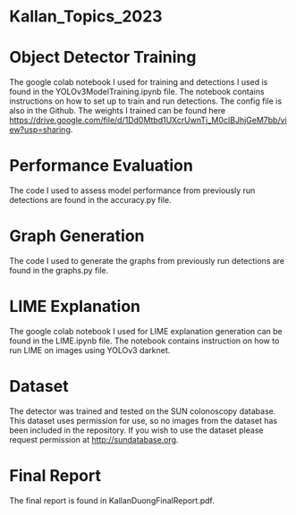 # Kallan_Topics_2023

# Object Detector Training
The google colab notebook I used for training and detections I used is found in the YOLOv3ModelTraining.ipynb file. The notebook contains instructions on how to set up to train and run detections. The config file is also in the Github. The weights I trained can be found here https://drive.google.com/file/d/1Dd0Mtbd1UXcrUwnTj_M0cIBJhjGeM7bb/view?usp=sharing. 

# Performance Evaluation
The code I used to assess model performance from previously run detections are found in the accuracy.py file.

# Graph Generation
The code I used to generate the graphs from previously run detections are found in the graphs.py file.

# LIME Explanation
The google colab notebook I used for LIME explanation generation can be found in the LIME.ipynb file. The notebook contains instruction on how to run LIME on images using YOLOv3 darknet.

# Dataset
The detector was trained and tested on the SUN colonoscopy database. This dataset uses permission for use, so no images from the dataset has been included in the repository. If you wish to use the dataset please request permission at http://sundatabase.org.

# Final Report
The final report is found in KallanDuongFinalReport.pdf.
